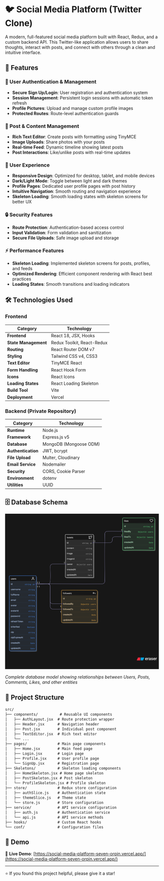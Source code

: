 # 🐦 Social Media Platform (Twitter Clone)

A modern, full-featured social media platform built with React, Redux, and a custom backend API. This Twitter-like application allows users to share thoughts, interact with posts, and connect with others through a clean and intuitive interface.

## 🌟 Features

### 👤 User Authentication & Management

- **Secure Sign Up/Login**: User registration and authentication system
- **Session Management**: Persistent login sessions with automatic token refresh
- **Profile Pictures**: Upload and manage custom profile images
- **Protected Routes**: Route-level authentication guards

### 📝 Post & Content Management

- **Rich Text Editor**: Create posts with formatting using TinyMCE
- **Image Uploads**: Share photos with your posts
- **Real-time Feed**: Dynamic timeline showing latest posts
- **Post Interactions**: Like/unlike posts with real-time updates

### 🎨 User Experience

- **Responsive Design**: Optimized for desktop, tablet, and mobile devices
- **Dark/Light Mode**: Toggle between light and dark themes
- **Profile Pages**: Dedicated user profile pages with post history
- **Intuitive Navigation**: Smooth routing and navigation experience
- **Skeleton Loading**: Smooth loading states with skeleton screens for better UX

### 🔒 Security Features

- **Route Protection**: Authentication-based access control
- **Input Validation**: Form validation and sanitization
- **Secure File Uploads**: Safe image upload and storage

### ⚡ Performance Features

- **Skeleton Loading**: Implemented skeleton screens for posts, profiles, and feeds
- **Optimized Rendering**: Efficient component rendering with React best practices
- **Loading States**: Smooth transitions and loading indicators

## 🛠️ Technologies Used

### Frontend

| Category             | Technology                 |
| -------------------- | -------------------------- |
| **Frontend**         | React 18, JSX, Hooks       |
| **State Management** | Redux Toolkit, React-Redux |
| **Routing**          | React Router DOM v7        |
| **Styling**          | Tailwind CSS v4, CSS3      |
| **Text Editor**      | TinyMCE React              |
| **Form Handling**    | React Hook Form            |
| **Icons**            | React Icons                |
| **Loading States**   | React Loading Skeleton     |
| **Build Tool**       | Vite                       |
| **Deployment**       | Vercel                     |

### Backend (Private Repository)

| Category           | Technology             |
| ------------------ | ---------------------- |
| **Runtime**        | Node.js                |
| **Framework**      | Express.js v5          |
| **Database**       | MongoDB (Mongoose ODM) |
| **Authentication** | JWT, bcrypt            |
| **File Upload**    | Multer, Cloudinary     |
| **Email Service**  | Nodemailer             |
| **Security**       | CORS, Cookie Parser    |
| **Environment**    | dotenv                 |
| **Utilities**      | UUID                   |

## 🗄️ Database Schema

![Database Schema](./public/database-schema.svg)

_Complete database model showing relationships between Users, Posts, Comments, Likes, and other entities_

## 📁 Project Structure

```
src/
├── components/          # Reusable UI components
│   ├── AuthLayout.jsx  # Route protection wrapper
│   ├── Header.jsx      # Navigation header
│   ├── Post.jsx        # Individual post component
│   ├── TextEditor.jsx  # Rich text editor
│   └── ...
├── pages/              # Main page components
│   ├── Home.jsx        # Main feed page
│   ├── Login.jsx       # Login page
│   ├── Profile.jsx     # User profile page
│   └── SignUp.jsx      # Registration page
├── Skeletons/          # Skeleton loading components
│   ├── HomeSkeleton.jsx # Home page skeleton
│   ├── PostSkeleton.jsx # Post skeleton
│   └── ProfileSkeleton.jsx # Profile skeleton
├── store/              # Redux store configuration
│   ├── authSlice.js    # Authentication state
│   ├── themeSlice.js   # Theme state
│   └── store.js        # Store configuration
├── service/            # API service configuration
│   ├── auth.js         # Authentication service
│   └── api.js          # API service methods
├── hooks/              # Custom React hooks
└── conf/               # Configuration files
```

## 📱 Demo

🚀 **Live Demo**: [https://social-media-platform-seven-orpin.vercel.app/](https://social-media-platform-seven-orpin.vercel.app/)

---

⭐ If you found this project helpful, please give it a star!
